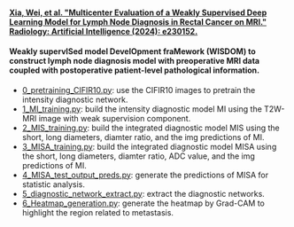 #### [Xia, Wei, et al. "Multicenter Evaluation of a Weakly Supervised Deep Learning Model for Lymph Node Diagnosis in Rectal Cancer on MRI." Radiology: Artificial Intelligence (2024): e230152.](https://doi.org/10.1148/ryai.230152)
#### Weakly supervISed model DevelOpment fraMework (WISDOM) to construct lymph node diagnosis model with preoperative MRI data coupled with postoperative patient-level pathological information.
* [0_pretraining_CIFIR10.py](https://github.com/xiawei999000/WISDOM/blob/main/0_pretraining_CIFIR10.py): use the CIFIR10 images to pretrain the intensity diagnostic network.<br>
* [1_MI_training.py](https://github.com/xiawei999000/WISDOM/blob/main/1_MI_training.py): build the intensity diagnostic model MI using the T2W-MRI image with weak supervision component.<br>
* [2_MIS_training.py](https://github.com/xiawei999000/WISDOM/blob/main/2_MIS_training.py): build the integrated diagnostic model MIS using the short, long diameters, diamter ratio, and the img predictions of MI.<br>
* [3_MISA_training.py](https://github.com/xiawei999000/WISDOM/blob/main/3_MISA_training.py): build the integrated diagnostic model MISA using the short, long diameters, diamter ratio, ADC value, and the img predictions of MI.<br>
* [4_MISA_test_output_preds.py](https://github.com/xiawei999000/WISDOM/blob/main/4_MISA_test_output_preds.py): generate the predictions of MISA for statistic analysis.<br>
* [5_diagnostic_network_extract.py](https://github.com/xiawei999000/WISDOM/blob/main/5_diagnostic_network_extract.py): extract the diagnostic networks.<br>
* [6_Heatmap_generation.py](https://github.com/xiawei999000/WISDOM/blob/main/6_Heatmap_generation.py): generate the heatmap by Grad-CAM to highlight the region related to metastasis.<br>
